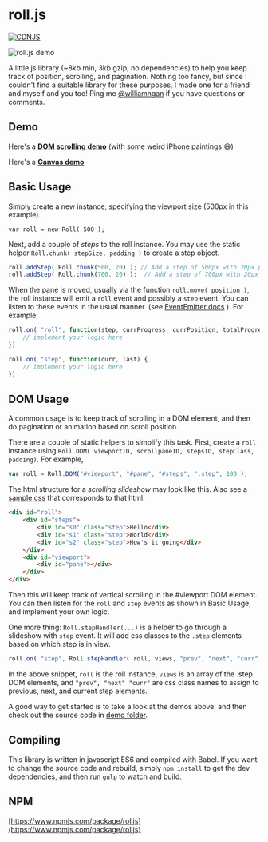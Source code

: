 # roll.js

[![CDNJS](https://img.shields.io/cdnjs/v/roll.svg)](https://cdnjs.com/libraries/roll)

![roll.js demo](http://williamngan.github.io/roll/demo/images/demo.png)

A little js library (~8kb min, 3kb gzip, no dependencies) to help you keep track of position, scrolling, and pagination.
Nothing too fancy, but since I couldn't find a suitable library for these purposes, I made one for a friend and myself and you too!
Ping me [@williamngan](http://twitter.com/williamngan) if you have questions or comments.

## Demo
Here's a **[DOM scrolling demo](http://williamngan.github.io/roll/demo/index.html)** (with some weird iPhone paintings :satisfied:)

Here's a **[Canvas demo](http://williamngan.github.io/roll/demo/canvas.html)**

## Basic Usage

Simply create a new instance, specifying the viewport size (500px in this example).

`var roll = new Roll( 500 );`

Next, add a couple of *steps* to the roll instance. You may use the static helper `Roll.chunk( stepSize, padding )` to create a step object.

```javascript
roll.addStep( Roll.chunk(500, 20) ); // Add a step of 500px with 20px padding
roll.addStep( Roll.chunk(700, 20) );  // Add a step of 700px with 20px padding
```

When the pane is moved, usually via the function `roll.move( position )`,
the roll instance will emit a `roll` event and possibly a `step` event.
You can listen to these events in the usual manner. (see [EventEmitter docs](https://nodejs.org/api/events.html) ). For example,
```javascript
roll.on( "roll", function(step, currProgress, currPosition, totalProgress) {
    // implement your logic here
})

roll.on( "step", function(curr, last) {
    // implement your logic here
})
```

## DOM Usage

A common usage is to keep track of scrolling in a DOM element, and then do pagination or animation based on scroll position.

There are a couple of static helpers to simplify this task. First, create a `roll` instance using `Roll.DOM( viewportID, scrollpaneID, stepsID, stepClass, padding)`. For example,

```javascript
var roll = Roll.DOM("#viewport", "#pane", "#steps", ".step", 100 );
```

The html structure for a *scrolling slideshow* may look like this. Also see a [sample css](https://github.com/williamngan/roll/blob/master/demo/css/demo.css) that corresponds to that html.

```html
<div id="roll">
	<div id="steps">
		<div id="s0" class="step">Hello</div>
		<div id="s1" class="step">World</div>
		<div id="s2" class="step">How's it going</div>
	</div>
	<div id="viewport">
		<div id="pane"></div>
	</div>
</div>
```

Then this will keep track of vertical scrolling in the #viewport DOM element. You can then listen for the `roll` and `step` events as shown in Basic Usage, and implement your own logic.

One more thing: `Roll.stepHandler(...)` is a helper to go through a slideshow with `step` event. It will add css classes to the `.step` elements based on which step is in view.

```javascript
roll.on( "step", Roll.stepHandler( roll, views, "prev", "next", "curr", true ) );
```

In the above snippet, `roll` is the roll instance, `views` is an array of the .step DOM elements, and `"prev", "next" "curr"` are css class names to assign to previous, next, and current step elements.

A good way to get started is to take a look at the demos above, and then check out the source code in [demo folder](https://github.com/williamngan/roll/tree/master/demo).

## Compiling

This library is written in javascript ES6 and compiled with Babel. If you want to change the source code and rebuild, simply `npm install` to get the dev dependencies,
and then run `gulp` to watch and build.

## NPM
[https://www.npmjs.com/package/rolljs](https://www.npmjs.com/package/rolljs) 
